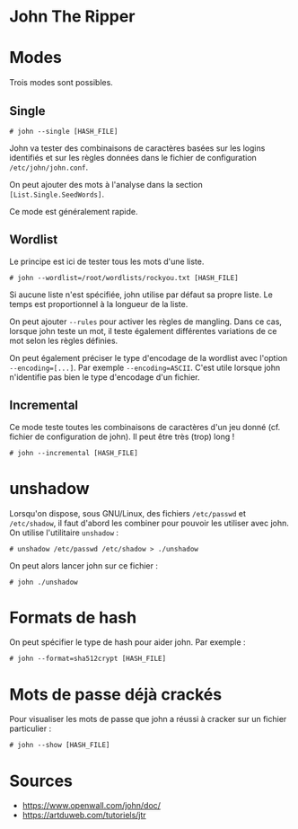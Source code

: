 John The Ripper
===============

# Modes
Trois modes sont possibles.

## Single
```
# john --single [HASH_FILE]
```
John va tester des combinaisons de caractères basées sur les logins identifiés et sur les règles données dans le fichier de configuration `/etc/john/john.conf`.

On peut ajouter des mots à l'analyse dans la section `[List.Single.SeedWords]`.

Ce mode est généralement rapide.

## Wordlist
Le principe est ici de tester tous les mots d'une liste.
```
# john --wordlist=/root/wordlists/rockyou.txt [HASH_FILE]
```

Si aucune liste n'est spécifiée, john utilise par défaut sa propre liste. Le temps est proportionnel à la longueur de la liste.

On peut ajouter `--rules` pour activer les règles de mangling. Dans ce cas, lorsque john teste un mot, il teste également différentes variations de ce mot selon les règles définies.

On peut également préciser le type d'encodage de la wordlist avec l'option `--encoding=[...]`. Par exemple `--encoding=ASCII`. C'est utile lorsque john n'identifie pas bien le type d'encodage d'un fichier.

## Incremental
Ce mode teste toutes les combinaisons de caractères d'un jeu donné (cf. fichier de configuration de john). Il peut être très (trop) long !
```
# john --incremental [HASH_FILE]
```

# unshadow
Lorsqu'on dispose, sous GNU/Linux, des fichiers `/etc/passwd` et `/etc/shadow`, il faut d'abord les combiner pour pouvoir les utiliser avec john. On utilise l'utilitaire `unshadow` :
```
# unshadow /etc/passwd /etc/shadow > ./unshadow
```
On peut alors lancer john sur ce fichier :
```
# john ./unshadow
```

# Formats de hash
On peut spécifier le type de hash pour aider john. Par exemple :
```
# john --format=sha512crypt [HASH_FILE]
```

# Mots de passe déjà crackés
Pour visualiser les mots de passe que john a réussi à cracker sur un fichier particulier :
```
# john --show [HASH_FILE]
```

# Sources
* https://www.openwall.com/john/doc/
* https://artduweb.com/tutoriels/jtr
